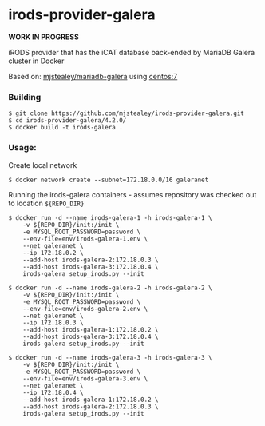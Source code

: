 # irods-provider-galera

**WORK IN PROGRESS**

iRODS provider that has the iCAT database back-ended by MariaDB Galera cluster in Docker

Based on: [mjstealey/mariadb-galera](https://github.com/mjstealey/mariadb-galera) using [centos:7](https://hub.docker.com/_/centos/)

### Building

```
$ git clone https://github.com/mjstealey/irods-provider-galera.git
$ cd irods-provider-galera/4.2.0/
$ docker build -t irods-galera .
```


### Usage:

Create local network

```
$ docker network create --subnet=172.18.0.0/16 galeranet
```

Running the irods-galera containers - assumes repository was checked out to location `${REPO_DIR}`

```
$ docker run -d --name irods-galera-1 -h irods-galera-1 \
    -v ${REPO_DIR}/init:/init \
    -e MYSQL_ROOT_PASSWORD=password \
    --env-file=env/irods-galera-1.env \
    --net galeranet \
    --ip 172.18.0.2 \
    --add-host irods-galera-2:172.18.0.3 \
    --add-host irods-galera-3:172.18.0.4 \
    irods-galera setup_irods.py --init

$ docker run -d --name irods-galera-2 -h irods-galera-2 \
    -v ${REPO_DIR}/init:/init \
    -e MYSQL_ROOT_PASSWORD=password \
    --env-file=env/irods-galera-2.env \
    --net galeranet \
    --ip 172.18.0.3 \
    --add-host irods-galera-1:172.18.0.2 \
    --add-host irods-galera-3:172.18.0.4 \
    irods-galera setup_irods.py --init

$ docker run -d --name irods-galera-3 -h irods-galera-3 \
    -v ${REPO_DIR}/init:/init \
    -e MYSQL_ROOT_PASSWORD=password \
    --env-file=env/irods-galera-3.env \
    --net galeranet \
    --ip 172.18.0.4 \
    --add-host irods-galera-1:172.18.0.2 \
    --add-host irods-galera-2:172.18.0.3 \
    irods-galera setup_irods.py --init
```